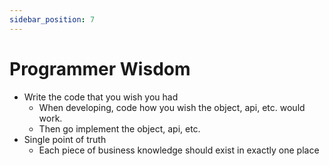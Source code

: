 ```yaml
---
sidebar_position: 7
---
```


# Programmer Wisdom
- Write the code that you wish you had
    - When developing, code how you wish the object, api, etc. would work.
    - Then go implement the object, api, etc.
- Single point of truth
    - Each piece of business knowledge should exist in exactly one place